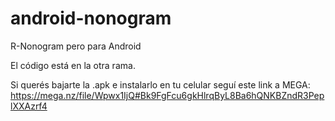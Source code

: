 # android-nonogram
R-Nonogram pero para Android

El código está en la otra rama.

Si querés bajarte la .apk e instalarlo en tu celular seguí este link a MEGA: https://mega.nz/file/Wpwx1IjQ#Bk9FgFcu6gkHlrqByL8Ba6hQNKBZndR3PeplXXAzrf4

